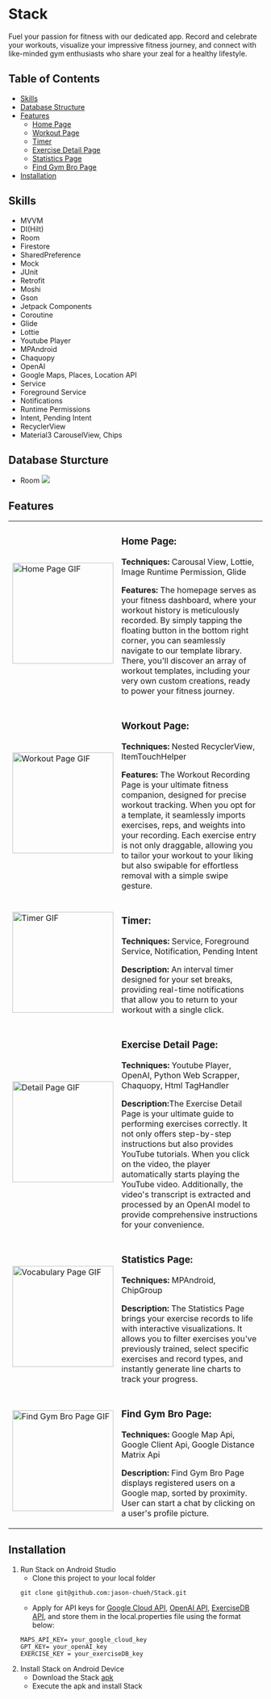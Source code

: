 # Stack
Fuel your passion for fitness with our dedicated app. Record and celebrate your workouts, visualize your impressive fitness journey, and connect with like-minded gym enthusiasts who share your zeal for a healthy lifestyle.
## Table of Contents
- [Skills](#Skills)
- [Database Structure](#Database-Sturcture)
- [Features](#Features)
  - [Home Page](#Home-Page)
  - [Workout Page](#Workout-Page)
  - [Timer](#Timer)
  - [Exercise Detail Page](#Exercise-Detail-Page)
  - [Statistics Page](#Statistics-Page)
  - [Find Gym Bro Page](#Find-Gym-Bro-Page)
- [Installation](#Installation)

## Skills
* MVVM
* DI(Hilt)
* Room
* Firestore
* SharedPreference
* Mock
* JUnit
* Retrofit
* Moshi
* Gson
* Jetpack Components
* Coroutine
* Glide
* Lottie
* Youtube Player
* MPAndroid
* Chaquopy
* OpenAI
* Google Maps, Places, Location API
* Service
* Foreground Service
* Notifications
* Runtime Permissions
* Intent, Pending Intent
* RecyclerView
* Material3 CarouselView, Chips

## Database Sturcture
* Room
![](https://github.com/jason-chueh/Stack/assets/76050749/024d973d-6bc8-40dd-ba66-808cf8a3afc9)


## Features

<table>
  <tr>
    <td><img src="https://github.com/jason-chueh/Stack/assets/76050749/08c7580f-6610-4346-ab6f-9891973e6a75" alt="Home Page GIF" width="200"></td>
    <td>
      <h3 align="left">Home Page:</h3>
        <p><strong>Techniques:</strong> 
        Carousal View, Lottie, Image Runtime Permission, Glide</p>
      <p><strong>Features:</strong> The homepage serves as your fitness dashboard, where your workout history is meticulously recorded. By simply tapping the floating button in the bottom right corner, you can seamlessly navigate to our template library. There, you'll discover an array of workout templates, including your very own custom creations, ready to power your fitness journey. </p>
    </td>
  </tr>
  <tr>
    <td><img src="https://github.com/jason-chueh/Stack/assets/76050749/b30186c2-333c-4afd-965b-9960875f8507" alt="Workout Page GIF" width="200"></td>
    <td>
      <h3 align="left">Workout Page:</h3>
        <p><strong>Techniques:</strong> Nested RecyclerView, ItemTouchHelper
        </p>
      <p><strong>Features:</strong> The Workout Recording Page is your ultimate fitness companion, designed for precise workout tracking. When you opt for a template, it seamlessly imports exercises, reps, and weights into your recording. Each exercise entry is not only draggable, allowing you to tailor your workout to your liking but also swipable for effortless removal with a simple swipe gesture.</p>
    </td>
  </tr>
  <tr>
    <td><img src="https://github.com/jason-chueh/Stack/assets/76050749/289dbe3e-b288-4d08-b23e-ef04ee4d7373" alt="Timer GIF" width="200"></td>
    <td>
      <h3 align="left">Timer:</h3>
        <p><strong>Techniques:</strong> 
        Service, Foreground Service, Notification, Pending Intent</p>
      <p><strong>Description:</strong> An interval timer designed for your set breaks, providing real-time notifications that allow you to return to your workout with a single click.</p>
    </td>
  </tr>
  <tr>
    <td><img src="https://github.com/jason-chueh/Stack/assets/76050749/eed2447b-7f93-4497-966e-fc7999643efb" alt="Detail Page GIF" width="200"></td>
    <td>
      <h3 align="left">Exercise Detail Page:</h3>
      <p><strong>Techniques:</strong> Youtube Player, OpenAI, Python Web Scrapper, Chaquopy, Html TagHandler</p>
      <p><strong>Description:</strong>The Exercise Detail Page is your ultimate guide to performing exercises correctly. It not only offers step-by-step instructions but also provides YouTube tutorials. When you click on the video, the player automatically starts playing the YouTube video. Additionally, the video's transcript is extracted and processed by an OpenAI model to provide comprehensive instructions for your convenience.
        </p>
      </td>
  </tr>
  <tr>
    <td><img src="https://github.com/jason-chueh/Stack/assets/76050749/771e54ae-fb04-4d29-948a-efa81e8ca01b" alt="Vocabulary Page GIF" width="200"></td>
    <td>
      <h3 align="left">Statistics Page:</h3>
      <p><strong>Techniques:</strong> MPAndroid, ChipGroup</p>
      <p><strong>Description:</strong> The Statistics Page brings your exercise records to life with interactive visualizations. It allows you to filter exercises you've previously trained, select specific exercises and record types, and instantly generate line charts to track your progress.</p>
    </td>
  </tr>
  <tr>
    <td><img src="https://github.com/jason-chueh/Stack/assets/76050749/ed03a819-cd35-4c57-97b5-cc00bb66d055" alt="Find Gym Bro Page GIF" width="200"></td>
    <td>
      <h3 align="left">Find Gym Bro Page:</h3>
      <p><strong>Techniques:</strong> Google Map Api, Google Client Api, Google Distance Matrix Api</p>
      <p><strong>Description:</strong> Find Gym Bro Page displays registered users on a Google map, sorted by proximity. User can start a chat by clicking on a user's profile picture.
        </p>
    </td>
  </tr>
  
</table>

## Installation
1. Run Stack on Android Studio
    * Clone this project to your local folder
    ```
    git clone git@github.com:jason-chueh/Stack.git
    ```
    * Apply for API keys for [Google Cloud API](https://cloud.google.com/apis?hl=zh-tw), [OpenAI API](https://platform.openai.com/), [ExerciseDB API](https://rapidapi.com/justin-WFnsXH_t6/api/exercisedb/pricing), and store them in the local.properties file using the format below:
    ```
    MAPS_API_KEY= your_google_cloud_key
    GPT_KEY= your_openAI_key
    EXERCISE_KEY = your_exerciseDB_key
2. Install Stack on Android Device
    * Download the Stack [apk](https://drive.google.com/drive/u/0/folders/1mq7F-MsWv0HfzGYtMBBfLxOpTJzF9zIM)
    * Execute the apk and install Stack
